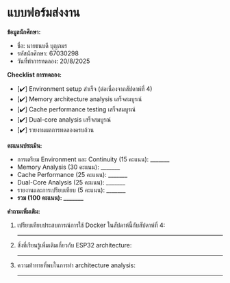 # แบบฟอร์มส่งงาน

**ข้อมูลนักศึกษา:**
- ชื่อ: นายธนบดี บุญภมร
- รหัสนักศึกษา: 67030298
- วันที่ทำการทดลอง: 20/8/2025

**Checklist การทดลอง:**
- [✔️] Environment setup สำเร็จ (ต่อเนื่องจากสัปดาห์ที่ 4)
- [✔️] Memory architecture analysis เสร็จสมบูรณ์
- [✔️] Cache performance testing เสร็จสมบูรณ์
- [✔️] Dual-core analysis เสร็จสมบูรณ์
- [✔️] รายงานผลการทดลองครบถ้วน

**คะแนนประเมิน:**
- การเตรียม Environment และ Continuity (15 คะแนน): _______
- Memory Analysis (30 คะแนน): _______
- Cache Performance (25 คะแนน): _______
- Dual-Core Analysis (25 คะแนน): _______
- รายงานและการเปรียบเทียบ (5 คะแนน): _______
- **รวม (100 คะแนน): _______**

**คำถามเพิ่มเติม:**
1. เปรียบเทียบประสบการณ์การใช้ Docker ในสัปดาห์นี้กับสัปดาห์ที่ 4:
   _________________________________________________

2. สิ่งที่เรียนรู้เพิ่มเติมเกี่ยวกับ ESP32 architecture:
   _________________________________________________

3. ความท้าทายที่พบในการทำ architecture analysis:
   _________________________________________________